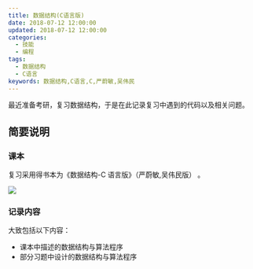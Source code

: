 ```yaml
---
title: 数据结构(C语言版)
date: 2018-07-12 12:00:00
updated: 2018-07-12 12:00:00
categories:
  - 技能
  - 编程
tags:
  - 数据结构
  - C语言
keywords: 数据结构,C语言,C,严蔚敏,吴伟民
---
```


最近准备考研，复习数据结构，于是在此记录复习中遇到的代码以及相关问题。

<!--more-->

## 简要说明

### 课本

复习采用得书本为《数据结构-C 语言版》（严蔚敏,吴伟民版） 。

![](https://img.iszy.xyz/20190318212553.png)

### 记录内容

大致包括以下内容：

- 课本中描述的数据结构与算法程序
- 部分习题中设计的数据结构与算法程序
